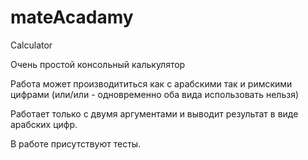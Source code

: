 # mateAcadamy
Calculator


Очень простой консольный калькулятор

Работа может производититься как с арабскими так и римскими цифрами (или/или - одновременно оба вида использовать нельзя)

Работает только с двумя аргументами и выводит результат в виде арабских цифр.

В работе присутствуют тесты.
